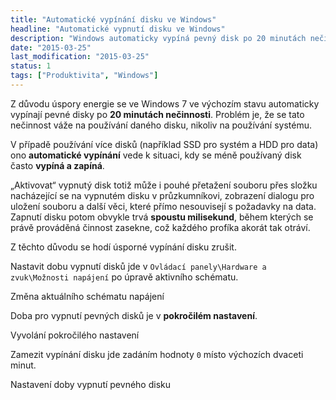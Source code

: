 ```yaml
---
title: "Automatické vypínání disku ve Windows"
headline: "Automatické vypnutí disku ve Windows"
description: "Windows automaticky vypíná pevný disk po 20 minutách nečinnosti. Jak vypínání zrušit?"
date: "2015-03-25"
last_modification: "2015-03-25"
status: 1
tags: ["Produktivita", "Windows"]
---
```


Z důvodu úspory energie se ve Windows 7 ve výchozím stavu automaticky vypínají pevné disky po **20 minutách nečinnosti**. Problém je, že se tato nečinnost váže na používání daného disku, nikoliv na používání systému.

V případě používání více disků (například SSD pro systém a HDD pro data) ono **automatické vypínání** vede k situaci, kdy se méně používaný disk často **vypíná a zapíná**.

„Aktivovat“ vypnutý disk totiž může i pouhé přetažení souboru přes složku nacházející se na vypnutém disku v průzkumníkovi, zobrazení dialogu pro uložení souboru a další věci, které přímo nesouvisejí s požadavky na data. Zapnutí disku potom obvykle trvá **spoustu milisekund**, během kterých se právě prováděná činnost zasekne, což každého profíka akorát tak otráví.

Z těchto důvodu se hodí úsporné vypínání disku zrušit.

Nastavit dobu vypnutí disků jde v `Ovládací panely\Hardware a zvuk\Možnosti napájení` po úpravě aktivního schématu.

Změna aktuálního schématu napájení

Doba pro vypnutí pevných disků je v **pokročilém nastavení**.

Vyvolání pokročilého nastavení

Zamezit vypínání disku jde zadáním hodnoty `0` místo výchozích dvaceti minut.

Nastavení doby vypnutí pevného disku